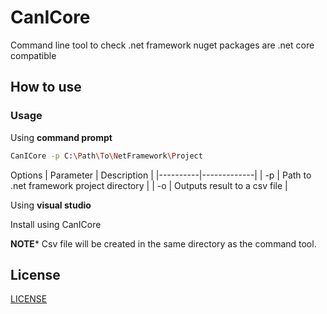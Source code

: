 # CanICore
Command line tool to check .net framework nuget packages are .net core compatible

## How to use

### Usage

Using **command prompt**
```bash
CanICore -p C:\Path\To\NetFramework\Project 
```
Options
| Parameter | Description |
|----------|-------------|
| -p        | Path to .net framework project directory |
| -o        | Outputs result to a csv file |

Using **visual studio**

Install using CanICore

**NOTE*** Csv file will be created in the same directory as the command tool.

## License
[LICENSE](LICENSE)
